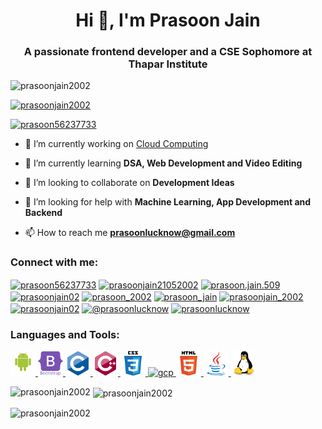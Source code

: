 <!-- [![Typing SVG](https://readme-typing-svg.herokuapp.com?multiline=true&width=500&lines=Full-stack+web+and+app+developer.++++++++++)](https://git.io/typing-svg) -->
<h1 align="center">Hi 👋, I'm Prasoon Jain</h1>
<h3 align="center">A passionate frontend developer and a CSE Sophomore at Thapar Institute</h3>

<p align="left"> <img src="https://komarev.com/ghpvc/?username=prasoonjain2002&label=Profile%20views&color=0e75b6&style=flat" alt="prasoonjain2002" /> </p>

<p align="left"> <a href="https://github.com/ryo-ma/github-profile-trophy"><img src="https://github-profile-trophy.vercel.app/?username=prasoonjain2002" alt="prasoonjain2002" /></a> </p>

<p align="left"> <a href="https://twitter.com/prasoon56237733" target="blank"><img src="https://img.shields.io/twitter/follow/prasoon56237733?logo=twitter&style=for-the-badge" alt="prasoon56237733" /></a> </p>

- 🔭 I’m currently working on [Cloud Computing](https://events.withgoogle.com/30daysofgooglecloud/#content)

- 🌱 I’m currently learning **DSA, Web Development and Video Editing**

- 👯 I’m looking to collaborate on **Development Ideas**

- 🤝 I’m looking for help with **Machine Learning, App Development and Backend**

- 📫 How to reach me **prasoonlucknow@gmail.com**

<h3 align="left">Connect with me:</h3>
<p align="left">
<a href="https://twitter.com/prasoon56237733" target="blank"><img align="center" src="https://raw.githubusercontent.com/rahuldkjain/github-profile-readme-generator/master/src/images/icons/Social/twitter.svg" alt="prasoon56237733" height="30" width="40" /></a>
<a href="https://linkedin.com/in/prasoonjain21052002" target="blank"><img align="center" src="https://raw.githubusercontent.com/rahuldkjain/github-profile-readme-generator/master/src/images/icons/Social/linked-in-alt.svg" alt="prasoonjain21052002" height="30" width="40" /></a>
<a href="https://fb.com/prasoon.jain.509" target="blank"><img align="center" src="https://raw.githubusercontent.com/rahuldkjain/github-profile-readme-generator/master/src/images/icons/Social/facebook.svg" alt="prasoon.jain.509" height="30" width="40" /></a>
<a href="https://instagram.com/prasoonjain02" target="blank"><img align="center" src="https://raw.githubusercontent.com/rahuldkjain/github-profile-readme-generator/master/src/images/icons/Social/instagram.svg" alt="prasoonjain02" height="30" width="40" /></a>
<a href="https://www.codechef.com/users/prasoon_2002" target="blank"><img align="center" src="https://cdn.jsdelivr.net/npm/simple-icons@3.1.0/icons/codechef.svg" alt="prasoon_2002" height="30" width="40" /></a>
<a href="https://www.hackerrank.com/prasoon_jain" target="blank"><img align="center" src="https://raw.githubusercontent.com/rahuldkjain/github-profile-readme-generator/master/src/images/icons/Social/hackerrank.svg" alt="prasoon_jain" height="30" width="40" /></a>
<a href="https://codeforces.com/profile/prasoonjain_2002" target="blank"><img align="center" src="https://cdn.jsdelivr.net/npm/simple-icons@3.0.1/icons/codeforces.svg" alt="prasoonjain_2002" height="30" width="40" /></a>
<a href="https://www.leetcode.com/prasoonjain02" target="blank"><img align="center" src="https://raw.githubusercontent.com/rahuldkjain/github-profile-readme-generator/master/src/images/icons/Social/leet-code.svg" alt="prasoonjain02" height="30" width="40" /></a>
<a href="https://www.hackerearth.com/@prasoonlucknow" target="blank"><img align="center" src="https://raw.githubusercontent.com/rahuldkjain/github-profile-readme-generator/master/src/images/icons/Social/hackerearth.svg" alt="@prasoonlucknow" height="30" width="40" /></a>
<a href="https://auth.geeksforgeeks.org/user/prasoonlucknow" target="blank"><img align="center" src="https://raw.githubusercontent.com/rahuldkjain/github-profile-readme-generator/master/src/images/icons/Social/geeks-for-geeks.svg" alt="prasoonlucknow" height="30" width="40" /></a>
</p>

<h3 align="left">Languages and Tools:</h3>
<p align="left"> <a href="https://developer.android.com" target="_blank"> <img src="https://raw.githubusercontent.com/devicons/devicon/master/icons/android/android-original-wordmark.svg" alt="android" width="40" height="40"/> </a> <a href="https://getbootstrap.com" target="_blank"> <img src="https://raw.githubusercontent.com/devicons/devicon/master/icons/bootstrap/bootstrap-plain-wordmark.svg" alt="bootstrap" width="40" height="40"/> </a> <a href="https://www.cprogramming.com/" target="_blank"> <img src="https://raw.githubusercontent.com/devicons/devicon/master/icons/c/c-original.svg" alt="c" width="40" height="40"/> </a> <a href="https://www.w3schools.com/cpp/" target="_blank"> <img src="https://raw.githubusercontent.com/devicons/devicon/master/icons/cplusplus/cplusplus-original.svg" alt="cplusplus" width="40" height="40"/> </a> <a href="https://www.w3schools.com/css/" target="_blank"> <img src="https://raw.githubusercontent.com/devicons/devicon/master/icons/css3/css3-original-wordmark.svg" alt="css3" width="40" height="40"/> </a> <a href="https://cloud.google.com" target="_blank"> <img src="https://www.vectorlogo.zone/logos/google_cloud/google_cloud-icon.svg" alt="gcp" width="40" height="40"/> </a> <a href="https://www.w3.org/html/" target="_blank"> <img src="https://raw.githubusercontent.com/devicons/devicon/master/icons/html5/html5-original-wordmark.svg" alt="html5" width="40" height="40"/> </a> <a href="https://www.java.com" target="_blank"> <img src="https://raw.githubusercontent.com/devicons/devicon/master/icons/java/java-original.svg" alt="java" width="40" height="40"/> </a> <a href="https://www.linux.org/" target="_blank"> <img src="https://raw.githubusercontent.com/devicons/devicon/master/icons/linux/linux-original.svg" alt="linux" width="40" height="40"/> </a> </p>

<p><img align="left" src="https://github-readme-stats.vercel.app/api/top-langs?username=prasoonjain2002&show_icons=true&locale=en&layout=compact" alt="prasoonjain2002" /></p>

<p>&nbsp;<img align="center" src="https://github-readme-stats.vercel.app/api?username=prasoonjain2002&show_icons=true&locale=en" alt="prasoonjain2002" /></p>

<p><img align="center" src="https://github-readme-streak-stats.herokuapp.com/?user=prasoonjain2002&" alt="prasoonjain2002" /></p>
